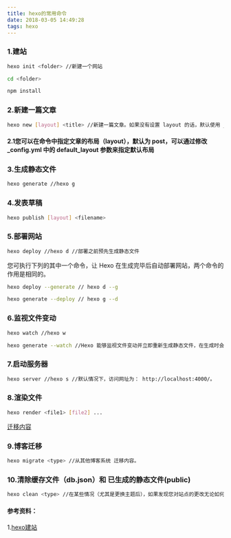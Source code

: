 ```yaml
---
title: hexo的常用命令
date: 2018-03-05 14:49:28
tags: hexo
---
```


### 1.建站
``` bash
hexo init <folder> //新建一个网站
```
``` bash
cd <folder>
```
``` bash
npm install
```


### 2.新建一篇文章
``` bash
hexo new [layout] <title> //新建一篇文章。如果没有设置 layout 的话，默认使用 _config.yml 中的 default_layout 参数代替。如果标题包含空格的话，请使用引号括起来。
```
#### 2.1您可以在命令中指定文章的布局（layout），默认为 post，可以通过修改 _config.yml 中的 default_layout 参数来指定默认布局

### 3.生成静态文件
``` bash
hexo generate //hexo g
```
### 4.发表草稿
``` bash
hexo publish [layout] <filename>
```
### 5.部署网站
``` bash
hexo deploy //hexo d //部署之前预先生成静态文件
```
您可执行下列的其中一个命令，让 Hexo 在生成完毕后自动部署网站，两个命令的作用是相同的。
``` bash
hexo deploy --generate // hexo d --g
```
``` bash
hexo generate --deploy // hexo g --d
```

### 6.监视文件变动
``` bash
hexo watch //hexo w
```

``` bash
hexo generate --watch //Hexo 能够监视文件变动并立即重新生成静态文件，在生成时会比对文件的 SHA1 checksum，只有变动的文件才会写入。
```

### 7.启动服务器
``` bash
hexo server //hexo s //默认情况下，访问网址为： http://localhost:4000/。
```

### 8.渲染文件
``` bash
hexo render <file1> [file2] ...
```
[迁移内容](https://hexo.io/zh-cn/docs/migration.html)

### 9.博客迁移
``` bash
hexo migrate <type> //从其他博客系统 迁移内容。
```
### 10.清除缓存文件（db.json）和 已生成的静态文件(public)
``` bash
hexo clean <type> //在某些情况（尤其是更换主题后），如果发现您对站点的更改无论如何也不生效，您可能需要运行该命令
```






#### 参考资料：
1.[hexo建站](https://hexo.io/zh-cn/docs/setup.html)



